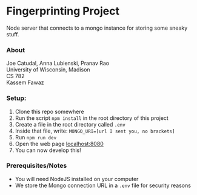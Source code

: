 # Fingerprinting Project
Node server that connects to a mongo instance for storing some sneaky stuff.

### About
Joe Catudal, Anna Lubienski, Pranav Rao  
University of Wisconsin, Madison  
CS 782  
Kassem Fawaz

### Setup:
1. Clone this repo somewhere
2. Run the script `npm install` in the root directory of this project
3. Create a file in the root directory called `.env`
4. Inside that file, write: `MONGO_URI=[url I sent you, no brackets]`
5. Run `npm run dev`
6. Open the web page [localhost:8080](http://localhost:8080)
7. You can now develop this!

### Prerequisites/Notes
* You will need NodeJS installed on your computer
* We store the Mongo connection URL in a `.env` file for security reasons